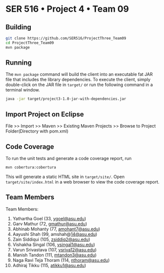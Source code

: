 # SER 516 • Project 4 • Team 09

## Building

```bash
git clone https://github.com/SER516/ProjectThree_Team09
cd ProjectThree_Team09
mvn package
```

## Running

The `mvn package` command will build the client into an executable fat JAR file that includes the library dependencies. To execute the client, simply double-click on the JAR file in `target/` or run the following command in a terminal window.

```bash
java -jar target/project3-1.0-jar-with-dependencies.jar
```
## Import Project on Eclipse
File >> Import >> Maven >> Existing Maven Projects >> Browse to Project Folder(Directory with pom.xml) 

## Code Coverage

To run the unit tests and generate a code coverage report, run

```bash
mvn cobertura:cobertura
```

This will generate a static HTML site in `target/site/`. Open `target/site/index.html` in a web browser to view the code coverage report.

## Team Members

Team Members:
1.  Yathartha Goel (33, ygoel@asu.edu)
2.  Garv Mathur (72, gmathur@asu.edu)
3.  Abhinab Mohanty (77, amohant7@asu.edu)
4.  Aayushi Shah (99, amshah@14@asu.edu)
5.  Zain Siddiqui (105, zsiddiq2@asu.edu)
6.  Vishakha Singal (106, vsingal1@asu.edu)
7.  Varun Srivastava (107, vsriva12@asu.edu)
8.  Manish Tandon (111, mtandon3@asu.edu)
9.  Naga Ravi Teja Thoram (114, nthoram@asu.edu)
10. Adhiraj Tikku (115, atikku1@asu.edu)
